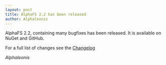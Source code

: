 ```yaml
---
layout: post
title: AlphaFS 2.2 has been released
author: Alphaleonis
---
```


AlphaFS 2.2, containing many bugfixes has been released. It is available on NuGet and GitHub.

For a full list of changes see the [Changelog](/changelog/)

*Alphaleonis*
